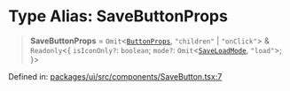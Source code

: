 # Type Alias: SaveButtonProps

> **SaveButtonProps** = `Omit`\<[`ButtonProps`](ButtonProps.md), `"children"` \| `"onClick"`\> & `Readonly`\<\{ `isIconOnly?`: `boolean`; `mode?`: `Omit`\<[`SaveLoadMode`](SaveLoadMode.md), `"load"`\>; \}\>

Defined in: [packages/ui/src/components/SaveButton.tsx:7](https://github.com/laruss/react-text-game/blob/3f24f1ae69cb46d4c796e3e7af2e5d08bb0359c7/packages/ui/src/components/SaveButton.tsx#L7)
